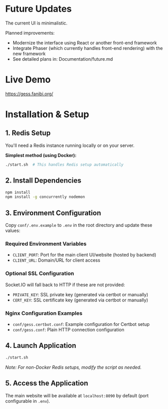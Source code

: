 # Future Updates
The current UI is minimalistic.

Planned improvements:
- Modernize the interface using React or another front-end framework
- Integrate Phaser (which currently handles front-end rendering) with the new framework
- See detailed plans in: Documentation/future.md

# Live Demo
https://gess.fanibi.org/

# Installation & Setup

## 1. Redis Setup
You'll need a Redis instance running locally or on your server.

**Simplest method (using Docker):**
```bash
./start.sh  # This handles Redis setup automatically
```

## 2. Install Dependencies
```bash
npm install
npm install -g concurrently nodemon
```

## 3. Environment Configuration
Copy `conf/.env.example` to `.env` in the root directory and update these values:

### Required Environment Variables
- `CLIENT_PORT`: Port for the main client UI/website (hosted by backend)
- `CLIENT_URL`: Domain/URL for client access

### Optional SSL Configuration
Socket.IO will fall back to HTTP if these are not provided:
- `PRIVATE_KEY`: SSL private key (generated via certbot or manually)
- `CERT_KEY`: SSL certificate key (generated via certbot or manually)

### Nginx Configuration Examples
- `conf/gess.certbot.conf`: Example configuration for Certbot setup
- `conf/gess.conf`: Plain HTTP connection configuration

## 4. Launch Application
```bash
./start.sh
```
*Note: For non-Docker Redis setups, modify the script as needed.*

## 5. Access the Application
The main website will be available at `localhost:8090` by default (port configurable in `.env`).

